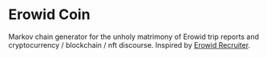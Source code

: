 # Erowid Coin

Markov chain generator for the unholy matrimony of Erowid trip reports and cryptocurrency / blockchain / nft discourse. Inspired by [Erowid Recruiter](https://twitter.com/erowidrecruiter).
